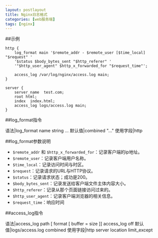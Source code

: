 ```yaml
---
layout: postlayout
title: Nginx日志格式
categories: [web服务端]
tags: [nginx]
---
```


##示例

~~~
http {
	log_format main '$remote_addr - $remote_user [$time_local] "$request" '
	'$status $body_bytes_sent "$http_referer" '
	'"$http_user_agent" $http_x_forwarded_for "$request_time"';
	
	access_log /var/log/nginx/access.log main;
}

server {
	server_name  test.com;
	root html;
	index  index.html;
	access_log logs/access.log main;
}
~~~

##log_format指令

语法|log_format name string ...
默认值|combined "..."
使用字段|http

##log_format参数说明
- `$remote_addr` 和 `$http_x_forwarded_for`：记录客户端的ip地址。
- `$remote_user`：记录客户端用户名称。
- `$time_local`：记录访问时间与时区。
- `$request`：记录请求的URL与HTTP协议。
- `$status`：记录请求状态；成功是200。
- `$body_bytes_sent`：记录发送给客户端文件主体内容大小。
- `$http_referer`：记录从那个页面链接访问过来的。
- `$http_user_agent`：记录客户端浏览器的相关信息。
- `$request_time`：响应时间

##access_log指令

语法|access_log path \[ format \[ buffer = size \]\] access_log off
默认值|logs/access.log combined
使用字段|http server location limit_except
